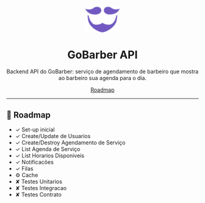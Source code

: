 <h1 align="center">
<br>
  <img src="logo.svg" alt="GoBarber" width="90">
<br>
<br>
GoBarber API
</h1>

<p align="center">Backend API do GoBarber: serviço de agendamento de barbeiro que mostra ao barbeiro sua agenda para o dia.</p>

<p align="center">
  <a href="#rocket-roadmap">Roadmap</a>
</p>

<hr />

## :rocket: Roadmap

- ✓︎ Set-up inicial
- ✓︎ Create/Update de Usuarios
- ✓︎ Create/Destroy Agendamento de Serviço
- ✓︎ List Agenda de Serviço
- ✓︎ List Horarios Disponiveis
- ✓︎ Notificacões
- ✓︎ Filas
- ⚙︎︎ Cache
- ✘ Testes Unitarios
- ✘ Testes Integracao
- ✘ Testes Contrato
